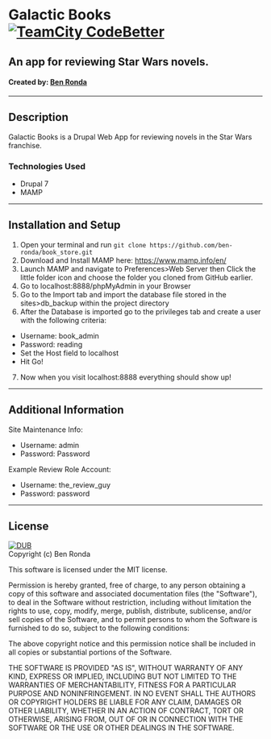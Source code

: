 # Galactic Books [![TeamCity CodeBetter](https://img.shields.io/teamcity/codebetter/bt428.svg?maxAge=2592000)]()

## An app for reviewing Star Wars novels.
#### Created by: [Ben Ronda](https://github.com/ben-ronda)
***
## Description

Galactic Books is a Drupal Web App for reviewing novels in the Star Wars franchise.

### Technologies Used
* Drupal 7
* MAMP  

***
## Installation and Setup

1. Open your terminal and run `git clone https://github.com/ben-ronda/book_store.git`  
2. Download and Install MAMP here: https://www.mamp.info/en/  
3. Launch MAMP and navigate to Preferences>Web Server then Click the little folder icon and choose the folder you cloned from GitHub earlier.  
4. Go to localhost:8888/phpMyAdmin in your Browser
5. Go to the Import tab and import the database file stored in the sites>db_backup within the project directory  
6. After the Database is imported go to the privileges tab and create a user with the following criteria:
* Username: book_admin
* Password: reading
* Set the Host field to localhost
* Hit Go!
7. Now when you visit localhost:8888 everything should show up!

***
## Additional Information
Site Maintenance Info:  
* Username: admin  
* Password: Password

Example Review Role Account:  
* Username: the_review_guy  
* Password: password  


***
## License
[![DUB](https://img.shields.io/dub/l/vibe-d.svg?maxAge=2592000)]()  
Copyright (c) Ben Ronda

This software is licensed under the MIT license.

Permission is hereby granted, free of charge, to any person obtaining a copy of this software and associated documentation files (the "Software"), to deal in the Software without restriction, including without limitation the rights to use, copy, modify, merge, publish, distribute, sublicense, and/or sell copies of the Software, and to permit persons to whom the Software is furnished to do so, subject to the following conditions:

The above copyright notice and this permission notice shall be included in all copies or substantial portions of the Software.

THE SOFTWARE IS PROVIDED "AS IS", WITHOUT WARRANTY OF ANY KIND, EXPRESS OR IMPLIED, INCLUDING BUT NOT LIMITED TO THE WARRANTIES OF MERCHANTABILITY, FITNESS FOR A PARTICULAR PURPOSE AND NONINFRINGEMENT. IN NO EVENT SHALL THE AUTHORS OR COPYRIGHT HOLDERS BE LIABLE FOR ANY CLAIM, DAMAGES OR OTHER LIABILITY, WHETHER IN AN ACTION OF CONTRACT, TORT OR OTHERWISE, ARISING FROM, OUT OF OR IN CONNECTION WITH THE SOFTWARE OR THE USE OR OTHER DEALINGS IN THE SOFTWARE.
